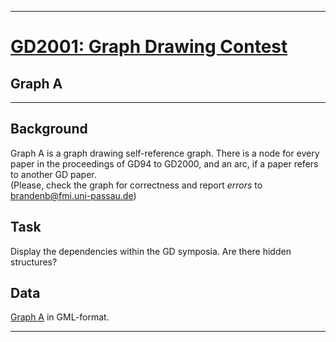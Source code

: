 <!doctype html public "-//w3c//dtd html 4.0 Transitional//EN">
<html>
 <head>
<title>GD 2001 Graph - Drawing Contest - Graph A</title>
<!-- Changed by: Andreas Pick, 02-Feb-2001 -->
</head>

  <body background="./akademie_hell.jpg">
<hr>
<h1><a href="./Rules01.htm">GD2001: Graph Drawing Contest</a></h1>
<h2>Graph A</h2>
<hr>

<h2>Background</h2>

<p>
Graph A is a graph drawing self-reference graph. There is a node for every paper in the proceedings of GD94 to GD2000, and an arc, if a paper
refers to another GD paper.<br>(Please, check the graph for correctness and report <i>errors</i> to
<a href="mailto:brandenb@fmi.uni-passau.de">brandenb@fmi.uni-passau.de</a>) </td>

</p>

<h2>Task</h2>

<p>
Display the dependencies within the GD symposia. Are there hidden structures?
</p>

<h2>Data</h2>
<p>
<a href="GD29.gml">Graph A</a> in GML-format.
</p>

<hr>

</body>
</html>
